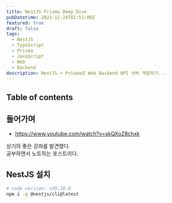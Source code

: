 ```yaml
---
title: NestJS Prisma Deep Dive
pubDatetime: 2023-12-24T01:51:00Z
featured: true
draft: false
tags:
  - NestJS
  - TypeScript
  - Prisma
  - JavaScript
  - Web
  - Backend
description: NestJS + Prisma로 Web Backend API 서버 개발하기...
---
```


## Table of contents

## 들어가며

- <https://www.youtube.com/watch?v=skQXoZ8chxk>

상기의 좋은 강좌를 발견했다.  
공부하면서 노트하는 포스트이다.

## NestJS 설치

```zsh
# node version: v20.10.0
npm i -g @nestjs/cli@latest
```
